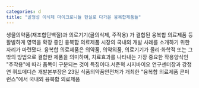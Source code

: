 ```yaml
---
categories: d
title: "골형성 이식제 마이크로니들 현실로 다가온 융복합제품들"
---
```

생물의약품(재조합단백질)과 의료기기(골의식제, 주작용) 가 결합된 융복합 의료제품 등 활발하게 영역을 확장 중인 융복합 의료제품 시장의 국내외 개발 사례를 소개하기 위한 자리가 마련됐다. 융복합 의료제품은 의약품, 의약외품, 의료기기가 물리·화학적 또는 그 밖의 방법으로 결합한 제품을 의미하며, 치료효과를 나타내는 가장 중요한 작용양식인 "주작용"에 따라 품목이 구분되는 것이 특징이다.서준혁 시지바이오 연구센터장과 강정연 쿼드메디슨 개발본부장은 23일 식품의약품안전처가 개최한 "융복합 의료제품 콘퍼런스"에서 국내외 융복합 의료제품